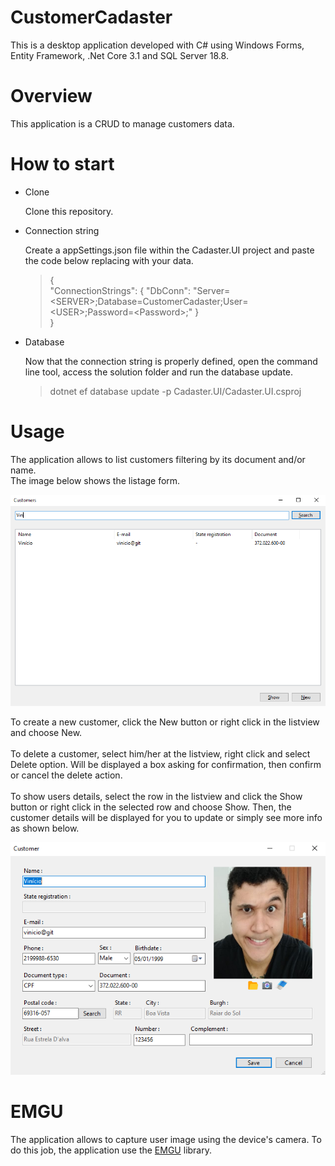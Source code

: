 # CustomerCadaster

This is a desktop application developed with C# using Windows Forms, Entity Framework, .Net Core 3.1 and SQL Server 18.8.

# Overview

This application is a CRUD to manage customers data.

# How to start

* Clone

    Clone this repository.

* Connection string

    Create a appSettings.json file within the Cadaster.UI project and paste the code below replacing with your data.    
   
   > {        
   > 	 "ConnectionStrings": { "DbConn": "Server=\<SERVER\>;Database=CustomerCadaster;User=\<USER\>;Password=\<Password\>;" }    
   > }    
	    
* Database
    
    Now that the connection string is properly defined, open the command line tool, access the solution folder and run the database update.
    
    > dotnet ef database update -p Cadaster.UI/Cadaster.UI.csproj    
    
# Usage

The application allows to list customers filtering by its document and/or name.    
The image below shows the listage form.
<br />

![List](./List.PNG)    

To create a new customer, click the New button or right click in the listview and choose New.    
<br />To delete a customer, select him/her at the listview, right click and select Delete option. Will be displayed a box asking for confirmation, then confirm or cancel the delete action.    
<br />To show users details, select the row in the listview and click the Show button or right click in the selected row and choose Show. Then, the customer details will be displayed for you to update or simply see more info as shown below.
<br />

![Details](./Detail.PNG)     


# EMGU

The application allows to capture user image using the device's camera. To do this job, the application use the [EMGU](https://www.emgu.com/) library.
